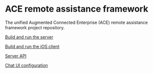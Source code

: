 ACE remote assistance framework
=================

The unified Augmented Connected Enterprise (ACE) remote assistance framework project repository.


[Build and run the server](server/README.md)

[Build and run the iOS client](clients/ios/README.md)

[Server API](server/README.md#api-documentation)

[Chat UI configuration](server/README.md#chat-ui)


